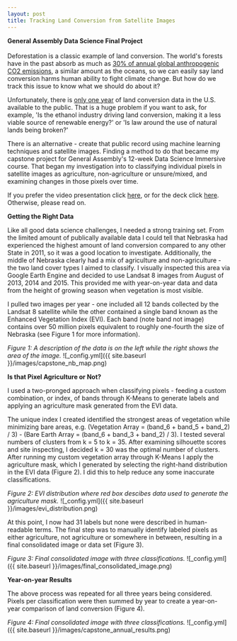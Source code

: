 ```yaml
---
layout: post
title: Tracking Land Conversion from Satellite Images
---
```


**General Assembly Data Science Final Project**  <br />  <br />  Deforestation is a classic example of land conversion. The world's forests have in the past absorb as much as [30% of annual global anthropogenic CO2 emissions](http://www.nature.com/news/carbon-sequestration-managing-forests-in-uncertain-times-1.14687), a similar amount as the oceans, so we can easily say land conversion harms human ability to fight climate change. But how do we track this issue to know what we should do about it? 

Unfortunately, there is [only one year](https://www.nwf.org/News-and-Magazines/Media-Center/News-by-Topic/Wildlife/2013/9-18-13-USDA-Data-Grasslands-Forests-Being-Converted-to-Cropland-at-Alarming-Rates.aspx) of land conversion data in the U.S. available to the public. That is a huge problem if you want to ask, for example, 'Is the ethanol industry driving land conversion, making it a less viable source of renewable energy?' or 'Is law around the use of natural lands being broken?'

There is an alternative - create that public record using machine learning techniques and satellite images. Finding a method to do that became my capstone project for General Assembly's 12-week Data Science Immersive course. That began my investigation into to classifying individual pixels in satellite images as agriculture, non-agriculture or unsure/mixed, and examining changes in those pixels over time. 

If you prefer the video presentation click [here](https://youtu.be/vFg5IiQpe-o), or for the deck click [here](https://github.com/ByronAllen/Portfolio/blob/master/Filling%20the%20Land%20Conversion%20Gap%20(with%20video%20link).pdf). Otherwise, please read on. 

**Getting the Right Data**

Like all good data science challenges, I needed a strong training set. From the limited amount of publically available data I could tell that Nebraska had experienced the highest amount of land conversion compared to any other State in 2011, so it was a good location to investigate. Additionally, the middle of Nebraska clearly had a mix of agriculture and non-agriculture - the two land cover types I aimed to classify. I visually inspected this area via Google Earth Engine and decided to use Landsat 8 images from August of 2013, 2014 and 2015. This provided me with year-on-year data and data from the height of growing season when vegetation is most visible.  

I pulled two images per year - one included all 12 bands collected by the Landsat 8 satellite while the other contained a single band known as the Enhanced Vegetation Index (EVI). Each band (note band not image) contains over 50 million pixels equivalent to roughly one-fourth the size of Nebraska (see Figure 1 for more information). 

*Figure 1: A description of the data is on the left while the right shows the area of the image.*
![_config.yml]({{ site.baseurl }}/images/capstone_nb_map.png) 

**Is that Pixel Agriculture or Not?**

I used a two-pronged approach when classifying pixels - feeding a custom combination, or index, of bands through K-Means to generate labels and applying an agriculture mask generated from the EVI data. 

The unique index I created identified the strongest areas of vegetation while minimizing bare areas, e.g. (Vegetation Array = (band_6 + band_5 + band_2) / 3) - (Bare Earth Array = (band_6 + band_3 + band_2) / 3). I tested several numbers of clusters from k = 5 to k = 35. After examining silhouette scores and site inspecting, I decided k = 30 was the optimal number of clusters. After running my custom vegetation array through K-Means I apply the agriculture mask, which I generated by selecting the right-hand distribution in the EVI data (Figure 2). I did this to help reduce any some inaccurate classifications. 

*Figure 2: EVI distribution where red box descibes data used to generate the agriculture mask.*
![_config.yml]({{ site.baseurl }}/images/evi_distribution.png) 

At this point, I now had 31 labels but none were described in human-readable terms. The final step was to manually identify labeled pixels as either agriculture, not agriculture or somewhere in between, resulting in a final consolidated image or data set (Figure 3).

*Figure 3: Final consolidated image with three classifications.*
![_config.yml]({{ site.baseurl }}/images/final_consolidated_image.png) 

**Year-on-year Results**

The above process was repeated for all three years being considered. Pixels per classification were then summed by year to create a year-on-year comparison of land conversion (Figure 4). 

*Figure 4: Final consolidated image with three classifications.*
![_config.yml]({{ site.baseurl }}/images/capstone_annual_results.png) 





